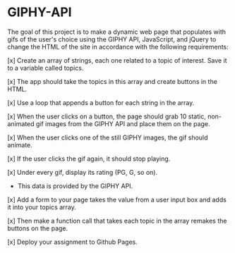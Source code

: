 # GIPHY-API

The goal of this project is to make a dynamic web page that populates with gifs of the user's choice using the GIPHY API, JavaScript, and jQuery to change the HTML of the site in accordance with the following requirements:

[x] Create an array of strings, each one related to a topic of interest. Save it to a variable called topics.

[x] The app should take the topics in this array and create buttons in the HTML.

[x] Use a loop that appends a button for each string in the array.

[x] When the user clicks on a button, the page should grab 10 static, non-animated gif images from the GIPHY API and place them on the page.

[x] When the user clicks one of the still GIPHY images, the gif should animate.

[x] If the user clicks the gif again, it should stop playing.

[x] Under every gif, display its rating (PG, G, so on).
* This data is provided by the GIPHY API.

[x] Add a form to your page takes the value from a user input box and adds it into your topics array. 

[x] Then make a function call that takes each topic in the array remakes the buttons on the page.

[x] Deploy your assignment to Github Pages.